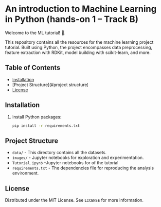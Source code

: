 
# An introduction to Machine Learning in Python (hands-on 1 – Track B)


Welcome to the ML tutorial! :wave:. 

This repository contains all the resources for the machine learning project tutorial. Built using Python, the project encompasses data preprocessing, feature extraction with RDKit, model building with scikit-learn, and more.


## Table of Contents

- [Installation](#installation)
- [Project Structure](#project structure)
- [License](#license)


## Installation

1. Install Python packages:
   ```sh
   pip install -r requirements.txt
   ```


## Project Structure

- `data/` - This directory contains all the datasets.
- `images/` - Jupyter notebooks for exploration and experimentation.
- `Tutorial.ipynb` -Jupyter notebooks for of the tutorial
- `requirements.txt` - The dependencies file for reproducing the analysis environment.



## License

Distributed under the MIT License. See `LICENSE` for more information.



